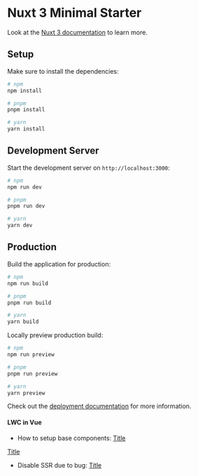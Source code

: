# Nuxt 3 Minimal Starter

Look at the [Nuxt 3 documentation](https://nuxt.com/docs/getting-started/introduction) to learn more.

## Setup

Make sure to install the dependencies:

```bash
# npm
npm install

# pnpm
pnpm install

# yarn
yarn install
```

## Development Server

Start the development server on `http://localhost:3000`:

```bash
# npm
npm run dev

# pnpm
pnpm run dev

# yarn
yarn dev
```

## Production

Build the application for production:

```bash
# npm
npm run build

# pnpm
pnpm run build

# yarn
yarn build
```

Locally preview production build:

```bash
# npm
npm run preview

# pnpm
pnpm run preview

# yarn
yarn preview
```

Check out the [deployment documentation](https://nuxt.com/docs/getting-started/deployment) for more information.



####    LWC in Vue

- How to setup base components:
[Title](https://salesforce.stackexchange.com/questions/323613/lightning-open-source-use-of-base-components)

[Title](https://salesforce.stackexchange.com/questions/340594/lwc-build-files-explaination)

- Disable SSR due to bug:  [Title](https://github.com/lit/lit/discussions/2259)